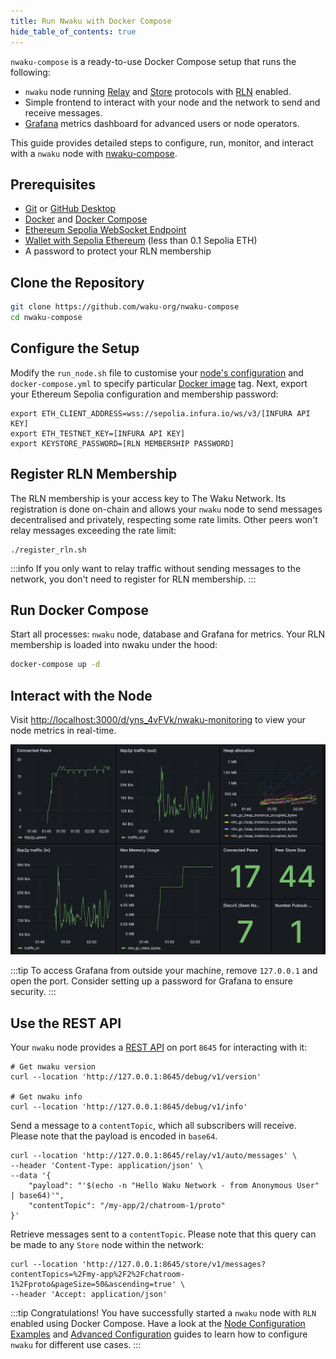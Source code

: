 ```yaml
---
title: Run Nwaku with Docker Compose
hide_table_of_contents: true
---
```


`nwaku-compose` is a ready-to-use Docker Compose setup that runs the following:

- `nwaku` node running [Relay](/learn/concepts/protocols#relay) and [Store](/learn/concepts/protocols#store) protocols with [RLN](/learn/concepts/protocols#rln-relay) enabled.
- Simple frontend to interact with your node and the network to send and receive messages.
- [Grafana](https://grafana.com/) metrics dashboard for advanced users or node operators.

This guide provides detailed steps to configure, run, monitor, and interact with a `nwaku` node with [nwaku-compose](https://github.com/waku-org/nwaku-compose).

## Prerequisites

- [Git](https://git-scm.com/) or [GitHub Desktop](https://desktop.github.com/)
- [Docker](https://docs.docker.com/engine/install/) and [Docker Compose](https://docs.docker.com/compose/install/)
- [Ethereum Sepolia WebSocket Endpoint](https://github.com/waku-org/nwaku/blob/master/docs/tutorial/pre-requisites-of-running-on-chain-spam-protected-chat2.md#3-access-a-node-on-the-sepolia-testnet-using-infura)
- [Wallet with Sepolia Ethereum](https://github.com/waku-org/nwaku/blob/master/docs/tutorial/pre-requisites-of-running-on-chain-spam-protected-chat2.md#2-obtain-sepolia-eth-from-faucet) (less than 0.1 Sepolia ETH)
- A password to protect your RLN membership

## Clone the Repository

```bash
git clone https://github.com/waku-org/nwaku-compose
cd nwaku-compose
```

## Configure the Setup

Modify the `run_node.sh` file to customise your [node's configuration](/guides/nwaku/config-options) and `docker-compose.yml` to specify particular [Docker image](https://hub.docker.com/r/statusteam/nim-waku/tags) tag. Next, export your Ethereum Sepolia configuration and membership password:

```shell
export ETH_CLIENT_ADDRESS=wss://sepolia.infura.io/ws/v3/[INFURA API KEY]
export ETH_TESTNET_KEY=[INFURA API KEY]
export KEYSTORE_PASSWORD=[RLN MEMBERSHIP PASSWORD]
```

## Register RLN Membership

The RLN membership is your access key to The Waku Network. Its registration is done on-chain and allows your `nwaku` node to send messages decentralised and privately, respecting some rate limits. Other peers won't relay messages exceeding the rate limit:

```shell
./register_rln.sh
```

:::info
If you only want to relay traffic without sending messages to the network, you don't need to register for RLN membership.
:::

## Run Docker Compose

Start all processes: `nwaku` node, database and Grafana for metrics. Your RLN membership is loaded into nwaku under the hood:

```bash
docker-compose up -d
```

## Interact with the Node

Visit <http://localhost:3000/d/yns_4vFVk/nwaku-monitoring> to view your node metrics in real-time.

![nwaku compose dashboard](/img/nwaku-compose-dashboard.png)

:::tip
To access Grafana from outside your machine, remove `127.0.0.1` and open the port. Consider setting up a password for Grafana to ensure security.
:::

## Use the REST API

Your `nwaku` node provides a [REST API](https://waku-org.github.io/waku-rest-api/) on port `8645` for interacting with it:

```shell
# Get nwaku version
curl --location 'http://127.0.0.1:8645/debug/v1/version'

# Get nwaku info
curl --location 'http://127.0.0.1:8645/debug/v1/info'
```

Send a message to a `contentTopic`, which all subscribers will receive. Please note that the payload is encoded in `base64`.

```shell
curl --location 'http://127.0.0.1:8645/relay/v1/auto/messages' \
--header 'Content-Type: application/json' \
--data '{
    "payload": "'$(echo -n "Hello Waku Network - from Anonymous User" | base64)'",
    "contentTopic": "/my-app/2/chatroom-1/proto"
}'
```

Retrieve messages sent to a `contentTopic`. Please note that this query can be made to any `Store` node within the network:

```shell
curl --location 'http://127.0.0.1:8645/store/v1/messages?contentTopics=%2Fmy-app%2F2%2Fchatroom-1%2Fproto&pageSize=50&ascending=true' \
--header 'Accept: application/json'
```

:::tip Congratulations!
You have successfully started a `nwaku` node with `RLN` enabled using Docker Compose. Have a look at the [Node Configuration Examples](/guides/nwaku/configure-nwaku) and [Advanced Configuration](https://github.com/waku-org/nwaku-compose/blob/master/ADVANCED.md) guides to learn how to configure `nwaku` for different use cases.
:::